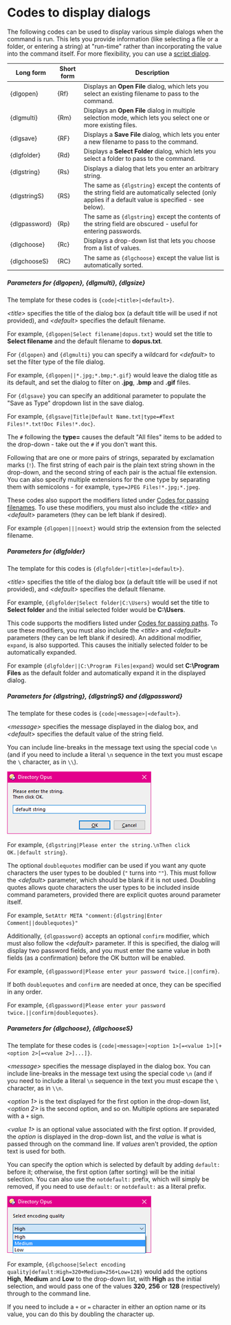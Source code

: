 # Codes to display dialogs

The following codes can be used to display various simple dialogs when the command is run. This lets you provide information (like selecting a file or a folder, or entering a string) at "run-time" rather than incorporating the value into the command itself. For more flexibility, you can use a [script dialog](/Manual/scripting/script_dialogs/README.md).

| Long form | Short form | Description |
| --- | --- | --- |
| {dlgopen} | {Rf} | Displays an **Open File** dialog, which lets you select an existing filename to pass to the command. |
| {dlgmulti} | {Rm} | Displays an **Open File** dialog in multiple selection mode, which lets you select one or more existing files. |
| {dlgsave} | {RF} | Displays a **Save File** dialog, which lets you enter a new filename to pass to the command. |
| {dlgfolder} | {Rd} | Displays a **Select Folder** dialog, which lets you select a folder to pass to the command. |
| {dlgstring} | {Rs} | Displays a dialog that lets you enter an arbitrary string. |
| {dlgstringS} | {RS} | The same as `{dlgstring}` except the contents of the string field are automatically selected (only applies if a default value is specified - see below). |
| {dlgpassword} | {Rp} | The same as `{dlgstring}` except the contents of the string field are obscured - useful for entering passwords. |
| {dlgchoose} | {Rc} | Displays a drop-down list that lets you choose from a list of values. |
| {dlgchooseS} | {RC} | The same as `{dlgchoose}` except the value list is automatically sorted. |

##### Parameters for {dlgopen}, {dlgmulti}, {dlgsize}

The template for these codes is `{code|<title>|<default>}`.

*\<title\>* specifies the title of the dialog box (a default title will be used if not provided), and *\<default\>* specifies the default filename.

For example, `{dlgopen|Select filename|dopus.txt}` would set the title to **Select filename** and the default filename to **dopus.txt**.

For `{dlgopen}` and `{dlgmulti}` you can specify a wildcard for *\<default\>* to set the filter type of the file dialog.

For example, `{dlgopen||*.jpg;*.bmp;*.gif}` would leave the dialog title as its default, and set the dialog to filter on **.jpg**, **.bmp** and **.gif** files.

For `{dlgsave}` you can specify an additional parameter to populate the "Save as Type" dropdown list in the save dialog.

For example, `{dlgsave|Title|Default Name.txt|type=#Text Files!*.txt!Doc Files!*.doc}`.

The `#` following the **type=** causes the default "All files" items to be added to the drop-down - take out the `#` if you don't want this.

Following that are one or more pairs of strings, separated by exclamation marks (`!`). The first string of each pair is the plain text string shown in the drop-down, and the second string of each pair is the actual file extension. You can also specify multiple extensions for the one type by separating them with semicolons - for example, `type=JPEG Files!*.jpg;*.jpeg`.

These codes also support the modifiers listed under [Codes for passing filenames](codes_for_passing_filenames.md). To use these modifiers, you must also include the *\<title\>* and *\<default\>* parameters (they can be left blank if desired).

For example `{dlgopen|||noext}` would strip the extension from the selected filename.

##### Parameters for {dlgfolder}

The template for this codes is `{dlgfolder|<title>|<default>}`.

*\<title\>* specifies the title of the dialog box (a default title will be used if not provided), and *\<default\>* specifies the default filename.

For example, `{dlgfolder|Select folder|C:\Users}` would set the title to **Select folder** and the initial selected folder would be **C:\Users**.

This code supports the modifiers listed under [Codes for passing paths](codes_for_passing_paths.md). To use these modifiers, you must also include the *\<title\>* and *\<default\>* parameters (they can be left blank if desired). An additional modifier, `expand`, is also supported. This causes the initially selected folder to be automatically expanded.

For example `{dlgfolder||C:\Program Files|expand}` would set **C:\Program Files** as the default folder and automatically expand it in the displayed dialog.

##### Parameters for {dlgstring}, {dlgstringS} and {dlgpassword}

The template for these codes is `{code|<message>|<default>}`.

*\<message\>* specifies the message displayed in the dialog box, and *\<default\>* specifies the default value of the string field.

You can include line-breaks in the message text using the special code `\n` (and if you need to include a literal `\n` sequence in the text you must escape the `\` character, as in `\\`).

![](/Manual/images/media/dlgstring.png)

For example, `{dlgstring|Please enter the string.\nThen click OK.|default string}`.

The optional `doublequotes` modifier can be used if you want any quote characters the user types to be doubled (`"` turns into `""`). This must follow the *\<default\>* parameter, which should be blank if it is not used. Doubling quotes allows quote characters the user types to be included inside command parameters, provided there are explicit quotes around parameter itself.

For example, `SetAttr META "comment:{dlgstring|Enter Comment||doublequotes}"`

Additionally, `{dlgpassword}` accepts an optional `confirm` modifier, which must also follow the *\<default\>* parameter. If this is specified, the dialog will display two password fields, and you must enter the same value in both fields (as a confirmation) before the OK button will be enabled.

For example, `{dlgpassword|Please enter your password twice.||confirm}`.

If both `doublequotes` and `confirm` are needed at once, they can be specified in any order.

For example, `{dlgpassword|Please enter your password twice.||confirm|doublequotes}`.

##### Parameters for {dlgchoose}, {dlgchooseS}

The template for these codes is `{code|<message>|<option 1>[=<value 1>][+<option 2>[=<value 2>]...]}`.

*\<message\>* specifies the message displayed in the dialog box. You can include line-breaks in the message text using the special code `\n` (and if you need to include a literal `\n` sequence in the text you must escape the `\` character, as in `\\n`.

*\<option 1\>* is the text displayed for the first option in the drop-down list, *\<option 2\>* is the second option, and so on. Multiple options are separated with a `+` sign.

*\<value 1\>* is an optional value associated with the first option. If provided, the *option* is displayed in the drop-down list, and the *value* is what is passed through on the command line. If *values* aren't provided, the *option* text is used for both.

You can specify the option which is selected by default by adding `default:` before it; otherwise, the first option (after sorting) will be the initial selection. You can also use the `notdefault:` prefix, which will simply be removed, if you need to use `default:` or `notdefault:` as a literal prefix.

![](/Manual/images/media/dlgchoose.png)

For example, `{dlgchoose|Select encoding quality|default:High=320+Medium=256+Low=128}` would add the options **High**, **Medium** and **Low** to the drop-down list, with **High** as the initial selection, and would pass one of the values **320**, **256** or **128** (respectively) through to the command line.

If you need to include a `+` or `=` character in either an option name or its value, you can do this by doubling the character up.

